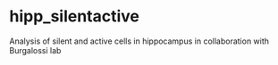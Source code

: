 # hipp_silentactive
Analysis of silent and active cells in hippocampus in collaboration with Burgalossi lab
